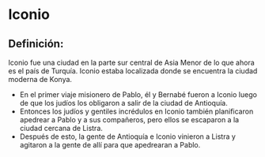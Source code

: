 # Iconio

## Definición: 

Iconio fue una ciudad en la parte sur central de Asia Menor de lo que ahora es el país de Turquía.  Iconio estaba localizada donde se encuentra la ciudad moderna de Konya.

* En el primer viaje misionero de Pablo,  él y Bernabé fueron a Iconio luego de que los judíos los obligaron a salir de la ciudad de Antioquía.
* Entonces los judíos y gentiles incrédulos en Iconio también planificaron apedrear a Pablo y a sus compañeros, pero ellos se escaparon a la ciudad cercana de Listra.
* Después de esto, la gente de Antioquía e Iconio vinieron a Listra y agitaron a la gente de allí para que apedrearan a Pablo.

